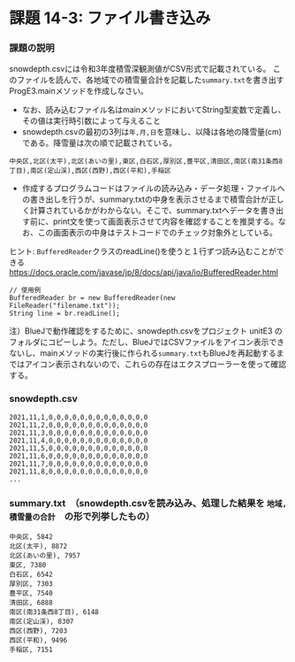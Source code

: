 # 課題 14-3: ファイル書き込み

### 課題の説明
snowdepth.csvには令和3年度積雪深観測値がCSV形式で記載されている。
このファイルを読んで、各地域での積雪量合計を記載した`summary.txt`を書き出すProgE3.mainメソッドを作成しなさい。

- なお、読み込むファイル名はmainメソッドにおいてString型変数で定義し、その値は実行時引数によって与えること
- snowdepth.csvの最初の3列は`年,月,日`を意味し、以降は各地の降雪量(cm)である。降雪量は次の順で記載されている。

`中央区,北区(太平),北区(あいの里),東区,白石区,厚別区,豊平区,清田区,南区(南31条西8丁目),南区(定山渓),西区(西野),西区(平和),手稲区
`
- 作成するプログラムコードはファイルの読み込み・データ処理・ファイルへの書き出しを行うが、summary.txtの中身を表示させるまで積雪合計が正しく計算されているかがわからない。そこで、summary.txtへデータを書き出す前に、print文を使って画面表示させて内容を確認することを推奨する。なお、この画面表示の中身はテストコードでのチェック対象外としている。

ヒント: `BufferedReader`クラスのreadLine()を使うと１行ずつ読み込むことができる
https://docs.oracle.com/javase/jp/8/docs/api/java/io/BufferedReader.html

```
// 使用例
BufferedReader br = new BufferedReader(new FileReader("filename.txt"));
String line = br.readLine();
```
注）BlueJで動作確認をするために、snowdepth.csvをプロジェクト unitE3 のフォルダにコピーしよう。ただし、BlueJではCSVファイルをアイコン表示できないし、mainメソッドの実行後に作られる`summary.txt`もBlueJを再起動するまではアイコン表示されないので、これらの存在はエクスプローラーを使って確認する。
### snowdepth.csv
```
2021,11,1,0,0,0,0,0,0,0,0,0,0,0,0,0
2021,11,2,0,0,0,0,0,0,0,0,0,0,0,0,0
2021,11,3,0,0,0,0,0,0,0,0,0,0,0,0,0
2021,11,4,0,0,0,0,0,0,0,0,0,0,0,0,0
2021,11,5,0,0,0,0,0,0,0,0,0,0,0,0,0
2021,11,6,0,0,0,0,0,0,0,0,0,0,0,0,0
2021,11,7,0,0,0,0,0,0,0,0,0,0,0,0,0
2021,11,8,0,0,0,0,0,0,0,0,0,0,0,0,0
...
```

### summary.txt　（snowdepth.csvを読み込み、処理した結果を `地域, 積雪量の合計`　の形で列挙したもの）
```
中央区, 5842
北区(太平), 8872
北区(あいの里), 7957
東区, 7380
白石区, 6542
厚別区, 7303
豊平区, 7540
清田区, 6888
南区(南31条西8丁目), 6148
南区(定山渓), 8307
西区(西野), 7203
西区(平和), 9496
手稲区, 7151
```

